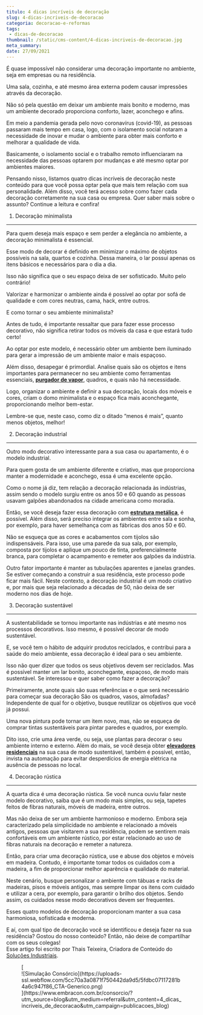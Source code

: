 ```yaml
---
titulo: 4 dicas incríveis de decoração
slug: 4-dicas-incriveis-de-decoracao
categoria: decoracao-e-reformas
tags:
 - dicas-de-decoracao
thumbnail: /static/cms-content/4-dicas-incriveis-de-decoracao.jpg
meta_summary: 
date: 27/09/2021
---
```

É quase impossível não considerar uma decoração importante no ambiente, seja em empresas ou na residência.

Uma sala, cozinha, e até mesmo área externa podem causar impressões através da decoração.

Não só pela questão em deixar um ambiente mais bonito e moderno, mas um ambiente decorado proporciona conforto, lazer, aconchego e afins.

Em meio a pandemia gerada pelo novo coronavírus (covid-19), as pessoas passaram mais tempo em casa, logo, com o isolamento social notaram a necessidade de inovar e mudar o ambiente para obter mais conforto e melhorar a qualidade de vida.

Basicamente, o isolamento social e o trabalho remoto influenciaram na necessidade das pessoas optarem por mudanças e até mesmo optar por ambientes maiores.

Pensando nisso, listamos quatro dicas incríveis de decoração neste conteúdo para que você possa optar pela que mais tem relação com sua personalidade. Além disso, você terá acesso sobre como fazer cada decoração corretamente na sua casa ou empresa. Quer saber mais sobre o assunto? Continue a leitura e confira!

1. Decoração minimalista
------------------------

Para quem deseja mais espaço e sem perder a elegância no ambiente, a decoração minimalista é essencial.

Esse modo de decorar é definido em minimizar o máximo de objetos possíveis na sala, quartos e cozinha. Dessa maneira, o lar possui apenas os itens básicos e necessários para o dia a dia.

Isso não significa que o seu espaço deixa de ser sofisticado. Muito pelo contrário!

Valorizar e harmonizar o ambiente ainda é possível ao optar por sofá de qualidade e com cores neutras, cama, hack, entre outros.

E como tornar o seu ambiente minimalista?

Antes de tudo, é importante ressaltar que para fazer esse processo decorativo, não significa retirar todos os móveis da casa e que estará tudo certo!

Ao optar por este modelo, é necessário obter um ambiente bem iluminado para gerar a impressão de um ambiente maior e mais espaçoso.

Além disso, desapegar é primordial. Analise quais são os objetos e itens importantes para permanecer no seu ambiente como ferramentas essenciais, [**purgador de vapor**](http://juntarotativa.com.br), quadros, e quais não há necessidade.

Logo, organizar o ambiente e definir a sua decoração, locais dos móveis e cores, criam o domo minimalista e o espaço fica mais aconchegante, proporcionando melhor bem-estar.

Lembre-se que, neste caso, como diz o ditado “menos é mais”, quanto menos objetos, melhor!

2. Decoração industrial  

--------------------------

Outro modo decorativo interessante para a sua casa ou apartamento, é o modelo industrial.

Para quem gosta de um ambiente diferente e criativo, mas que proporciona manter a modernidade e aconchego, essa é uma excelente opção.

Como o nome já diz, tem relação a decoração relacionada às indústrias, assim sendo o modelo surgiu entre os anos 50 e 60 quando as pessoas usavam galpões abandonados na cidade americana como moradia.

Então, se você deseja fazer essa decoração com [**estrutura metálica**](http://amplaestruturas.com.br), é possível. Além disso, será preciso integrar os ambientes entre sala e sonha, por exemplo, para haver semelhança com as fábricas dos anos 50 e 60.

Não se esqueça que as cores e acabamentos com tijolos são indispensáveis. Para isso, use uma parede da sua sala, por exemplo, composta por tijolos e aplique um pouco de tinta, preferencialmente branca, para completar o acampamento e remeter aos galpões da indústria.

Outro fator importante é manter as tubulações aparentes e janelas grandes. Se estiver começando a construir a sua residência, este processo pode ficar mais fácil. Neste contexto, a decoração industrial é um modo criativo e, por mais que seja relacionado a décadas de 50, não deixa de ser moderno nos dias de hoje.

3. Decoração sustentável  

---------------------------

A sustentabilidade se tornou importante nas indústrias e até mesmo nos processos decorativos. Isso mesmo, é possível decorar de modo sustentável.

E, se você tem o hábito de adquirir produtos reciclados, e contribui para a saúde do meio ambiente, essa decoração é ideal para o seu ambiente.

Isso não quer dizer que todos os seus objetivos devem ser reciclados. Mas é possível manter um lar bonito, aconchegante, espaçoso, de modo mais sustentável. Se interessou e quer saber como fazer a decoração?

Primeiramente, anote quais são suas referências e o que será necessário para começar sua decoração São os quadros, vasos, almofadas? Independente de qual for o objetivo, busque reutilizar os objetivos que você já possui.

Uma nova pintura pode tornar um item novo, mas, não se esqueça de comprar tintas sustentáveis para pintar paredes e quadros, por exemplo.

Dito isso, crie uma área verde, ou seja, use plantas para decorar o seu ambiente interno e externo. Além do mais, se você deseja obter [**elevadores residenciais**](http://casadoselevadores.com.br) na sua casa de modo sustentável, também é possível, então, invista na automação para evitar desperdícios de energia elétrica na ausência de pessoas no local.

4. Decoração rústica  

-----------------------

A quarta dica é uma decoração rústica. Se você nunca ouviu falar neste modelo decorativo, saiba que é um modo mais simples, ou seja, tapetes feitos de fibras naturais, móveis de madeira, entre outros.

Mas não deixa de ser um ambiente harmonioso e moderno. Embora seja caracterizado pela simplicidade no ambiente e relacionado a móveis antigos, pessoas que visitarem a sua residência, podem se sentirem mais confortáveis em um ambiente rústico, por estar relacionado ao uso de fibras naturais na decoração e remeter a natureza.

Então, para criar uma decoração rústica, use e abuse dos objetos e móveis em madeira. Contudo, é importante tomar todos os cuidados com a madeira, a fim de proporcionar melhor aparência e qualidade do material.

Neste cenário, busque personalizar o ambiente com tábuas e racks de madeiras, pisos e móveis antigos, mas sempre limpar os itens com cuidado e utilizar a cera, por exemplo, para garantir o brilho dos objetos. Sendo assim, os cuidados nesse modo decorativos devem ser frequentes.

Esses quatro modelos de decoração proporcionam manter a sua casa harmoniosa, sofisticada e moderna.

E aí, com qual tipo de decoração você se identificou e deseja fazer na sua residência? Gostou do nosso conteúdo? Então, não deixe de compartilhar com os seus colegas!  
Esse artigo foi escrito por Thais Teixeira, Criadora de Conteúdo do [Soluções Industriais](http://solucoesindustriais.com.br).

<figure class="w-richtext-figure-type-image w-richtext-align-center">[<div>![Simulação Consórcio](https://uploads-ssl.webflow.com/5cc70a3a0871f750442da9d5/5fdbc07117281b4a6c947f86_CTA-Generico.png)</div>](https://www.embracon.com.br/consorcio/?utm_source=blog&utm_medium=referral&utm_content=4_dicas_incriveis_de_decoracao&utm_campaign=publicacoes_blog)</figure>
